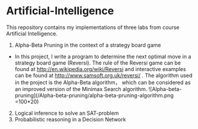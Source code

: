 # Artificial-Intelligence
This repository contains my implementations of three labs from course Artificial Intelligence.
1.  Alpha-Beta Pruning in the context of a strategy board game
* In this project, I write a program to determine the next optimal move in a strategy board game (Reversi). The rule of the Reversi game can be found at http://en.wikipedia.org/wiki/Reversi  and interactive examples can be found at http://www.samsoft.org.uk/reversi/ . The algorithm used in the project is the Alpha-Beta algorithm， which can be considered as an improved version of the Minimax Search algorithm.
![Alpha-beta-pruning](/Alpha-beta-pruning/alpha-beta-pruning-algorithm.png =100*20)

2.  Logical inference to solve an SAT-problem
3.  Probabilistic reasoning in a Decision Network
